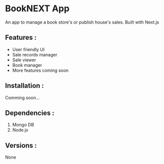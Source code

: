 # BookNEXT App

An app to manage a book store's or publish house's sales. Built with Next.js 

## Features :

- User friendly UI
- Sale records manager
- Sale viewer
- Book manager
- More features coming soon

## Installation :

Comming soon...

## Dependencies :

1. Mongo DB
2. Node.js

## Versions :

None
